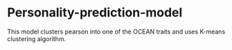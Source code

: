 # Personality-prediction-model
This model clusters pearson into one of the OCEAN traits and uses K-means clustering algorithm.
